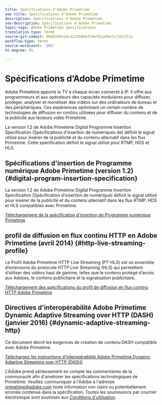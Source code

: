 ```yaml
---
title: Spécifications d’Adobe Primetime
seo-title: Spécifications d’Adobe Primetime
description: Spécifications d’Adobe Primetime
seo-description: Spécifications d’Adobe Primetime
topic-tags: Adobe Primetime Specifications
translation-type: tm+mt
source-git-commit: 0bd926b510cd23268b6374ef81a09efcc5d1371a
workflow-type: tm+mt
source-wordcount: '263'
ht-degree: 0%

---
```



# Spécifications d’Adobe Primetime

Adobe Primetime apporte la TV à chaque écran connecté à IP. Il offre aux programmeurs et aux opérateurs des capacités modulaires pour diffuser, protéger, analyser et monétiser des vidéos sur des ordinateurs de bureau et des périphériques. Ces expériences optimisent un certain nombre de technologies de diffusion en continu utilisées pour diffuser du contenu et de la publicité aux lecteurs vidéo Primetime.

La version 1.2 de Adobe Primetime Digital Programme Insertion Specification (Spécifications d’insertion de  numériques de) définit le signal utilisé pour insérer de la publicité et du contenu alternatif dans les flux Primetime. Cette spécification définit le signal utilisé pour RTMP, HDS et HLS.

## Spécifications d&#39;insertion de Programme numérique Adobe Primetime (version 1.2) {#digital-program-insertion-specification}

La version 1.2 de Adobe Primetime Digital Programme Insertion Specification (Spécification d’insertion de  numérique) définit le signal utilisé pour insérer de la publicité et du contenu alternatif dans les flux RTMP, HDS et HLS compatibles avec Primetime.

[Téléchargement de la spécification d&#39;insertion de Programme numérique Primetime](assets/PrimetimeDigitalProgramInsertionSignalingSpecification.pdf)

## profil de diffusion en flux continu HTTP en Adobe Primetime (avril 2014) {#http-live-streaming-profile}

Le Profil Adobe Primetime HTTP Live Streaming (PT-HLS) est un ensemble d’extensions du protocole HTTP Live Streaming (HLS) qui permettent d’utiliser des vidéos haut de gamme, telles que le contenu protégé d’accès aux Adobes, le contenu publicitaire et la signalisation publicitaire.

[Téléchargement des spécifications du profil de diffusion en flux continu HTTP Adobe Primetime](assets/PrimetimeHLS_April2014.pdf)

## Directives d&#39;interopérabilité Adobe Primetime Dynamic Adaptive Streaming over HTTP (DASH) (janvier 2016) {#dynamic-adaptive-streaming-http}

Ce document décrit les exigences de création de contenu DASH compatible avec Adobe Primetime.

[Téléchargez les instructions d&#39;interopérabilité Adobe Primetime Dynamic Adaptive Streaming over HTTP (DASH)](assets/PrimetimeDASH_Jan2016.pdf)

L&#39;Adobe prend sérieusement en compte les commentaires de la communauté afin d&#39;améliorer les spécifications technologiques de Primetime. Veuillez communiquer à l&#39;Adobe à l&#39;adresse primetime@adobe.com toute information non claire ou potentiellement erronée contenue dans la spécification. Toutes les soumissions par courrier électronique sont soumises aux [Conditions d&#39;utilisation](https://www.adobe.com/legal/terms.html).
